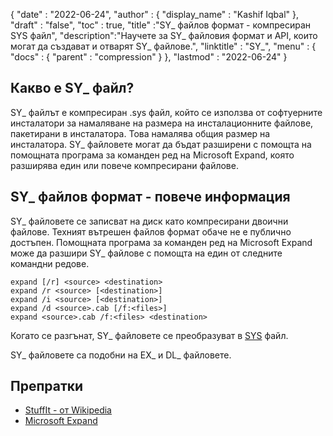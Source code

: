 {
  "date" : "2022-06-24",
  "author" : {
    "display_name" : "Kashif Iqbal"
},
  "draft" : "false",
  "toc" : true,
  "title" :"SY_ файлов формат - компресиран SYS файл",
  "description":"Научете за SY_ файловия формат и API, които могат да създават и отварят SY_ файлове.",
  "linktitle" : "SY_",
  "menu" : {
    "docs" : {
      "parent" : "compression"
}
},
  "lastmod" : "2022-06-24"
}

## Какво е SY_ файл?

SY_ файлът е компресиран .sys файл, който се използва от софтуерните инсталатори за намаляване на размера на инсталационните файлове, пакетирани в инсталатора. Това намалява общия размер на инсталатора. SY_ файловете могат да бъдат разширени с помощта на помощната програма за команден ред на Microsoft Expand, която разширява един или повече компресирани файлове.

## SY_ файлов формат - повече информация

SY_ файловете се записват на диск като компресирани двоични файлове. Техният вътрешен файлов формат обаче не е публично достъпен. Помощната програма за команден ред на Microsoft Expand може да разшири SY_ файлове с помощта на един от следните командни редове.

```
expand [/r] <source> <destination>
expand /r <source> [<destination>]
expand /i <source> [<destination>]
expand /d <source>.cab [/f:<files>]
expand <source>.cab /f:<files> <destination>
```
Когато се разгънат, SY_ файловете се преобразуват в [SYS](/system/sys/) файл.

SY_ файловете са подобни на EX_ и DL_ файловете.

## Препратки

* [StuffIt - от Wikipedia](https://en.wikipedia.org/wiki/StuffIt)
* [Microsoft Expand](https://learn.microsoft.com/en-us/windows-server/administration/windows-commands/expand)

